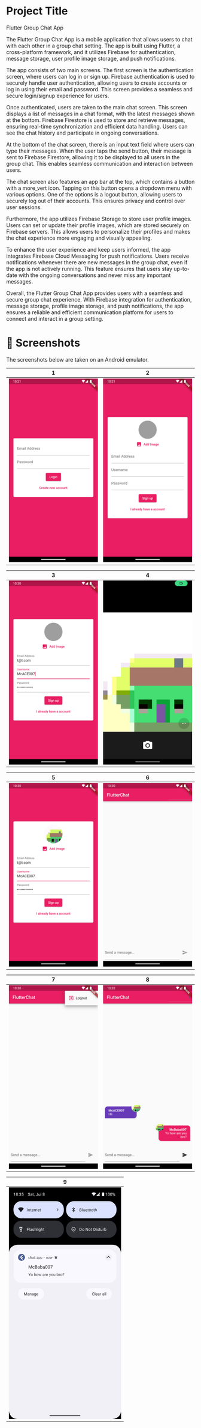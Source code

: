 
# Project Title

Flutter Group Chat App

The Flutter Group Chat App is a mobile application that allows users to chat with each other in a group chat setting. The app is built using Flutter, a cross-platform framework, and it utilizes Firebase for authentication, message storage, user profile image storage, and push notifications.

The app consists of two main screens. The first screen is the authentication screen, where users can log in or sign up. Firebase authentication is used to securely handle user authentication, allowing users to create accounts or log in using their email and password. This screen provides a seamless and secure login/signup experience for users.

Once authenticated, users are taken to the main chat screen. This screen displays a list of messages in a chat format, with the latest messages shown at the bottom. Firebase Firestore is used to store and retrieve messages, ensuring real-time synchronization and efficient data handling. Users can see the chat history and participate in ongoing conversations.

At the bottom of the chat screen, there is an input text field where users can type their messages. When the user taps the send button, their message is sent to Firebase Firestore, allowing it to be displayed to all users in the group chat. This enables seamless communication and interaction between users.

The chat screen also features an app bar at the top, which contains a button with a more_vert icon. Tapping on this button opens a dropdown menu with various options. One of the options is a logout button, allowing users to securely log out of their accounts. This ensures privacy and control over user sessions.

Furthermore, the app utilizes Firebase Storage to store user profile images. Users can set or update their profile images, which are stored securely on Firebase servers. This allows users to personalize their profiles and makes the chat experience more engaging and visually appealing.

To enhance the user experience and keep users informed, the app integrates Firebase Cloud Messaging for push notifications. Users receive notifications whenever there are new messages in the group chat, even if the app is not actively running. This feature ensures that users stay up-to-date with the ongoing conversations and never miss any important messages.

Overall, the Flutter Group Chat App provides users with a seamless and secure group chat experience. With Firebase integration for authentication, message storage, profile image storage, and push notifications, the app ensures a reliable and efficient communication platform for users to connect and interact in a group setting.

# 📸 Screenshots
The screenshots below are taken on an Android emulator.

| 1 | 2|
|------|-------|
|<img src="./screenshots/1.png" width="300">|<img src="screenshots/2.png" width="300">|

| 3 | 4|
|------|-------|
|<img src="screenshots/3.png" width="300">|<img src="screenshots/4.png" width="300">|


| 5 | 6|
|------|-------|
|<img src="screenshots/5.png" width="300">|<img src="screenshots/6.png" width="300">|

| 7 | 8|
|------|-------|
|<img src="screenshots/7.png" width="300">|<img src="screenshots/8.png" width="300">|

| 9 |
|------|
|<img src="screenshots/9.png" width="300">|
